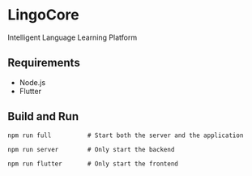 # LingoCore

Intelligent Language Learning Platform

## Requirements

- Node.js
- Flutter

## Build and Run

```
npm run full          # Start both the server and the application

npm run server        # Only start the backend

npm run flutter       # Only start the frontend
```



